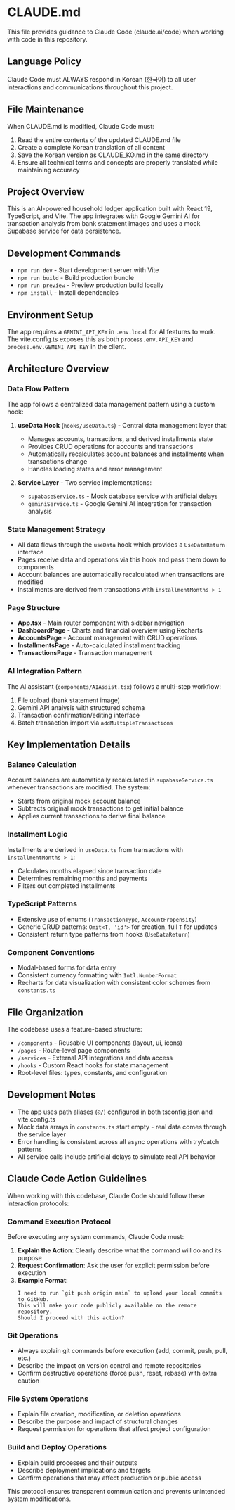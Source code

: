 # CLAUDE.md

This file provides guidance to Claude Code (claude.ai/code) when working with code in this repository.

## Language Policy

Claude Code must ALWAYS respond in Korean (한국어) to all user interactions and communications throughout this project.

## File Maintenance

When CLAUDE.md is modified, Claude Code must:
1. Read the entire contents of the updated CLAUDE.md file
2. Create a complete Korean translation of all content
3. Save the Korean version as CLAUDE_KO.md in the same directory
4. Ensure all technical terms and concepts are properly translated while maintaining accuracy

## Project Overview

This is an AI-powered household ledger application built with React 19, TypeScript, and Vite. The app integrates with Google Gemini AI for transaction analysis from bank statement images and uses a mock Supabase service for data persistence.

## Development Commands

- `npm run dev` - Start development server with Vite
- `npm run build` - Build production bundle
- `npm run preview` - Preview production build locally
- `npm install` - Install dependencies

## Environment Setup

The app requires a `GEMINI_API_KEY` in `.env.local` for AI features to work. The vite.config.ts exposes this as both `process.env.API_KEY` and `process.env.GEMINI_API_KEY` in the client.

## Architecture Overview

### Data Flow Pattern
The app follows a centralized data management pattern using a custom hook:

1. **useData Hook** (`hooks/useData.ts`) - Central data management layer that:
   - Manages accounts, transactions, and derived installments state
   - Provides CRUD operations for accounts and transactions  
   - Automatically recalculates account balances and installments when transactions change
   - Handles loading states and error management

2. **Service Layer** - Two service implementations:
   - `supabaseService.ts` - Mock database service with artificial delays
   - `geminiService.ts` - Google Gemini AI integration for transaction analysis

### State Management Strategy
- All data flows through the `useData` hook which provides a `UseDataReturn` interface
- Pages receive data and operations via this hook and pass them down to components
- Account balances are automatically recalculated when transactions are modified
- Installments are derived from transactions with `installmentMonths > 1`

### Page Structure
- **App.tsx** - Main router component with sidebar navigation
- **DashboardPage** - Charts and financial overview using Recharts
- **AccountsPage** - Account management with CRUD operations
- **InstallmentsPage** - Auto-calculated installment tracking
- **TransactionsPage** - Transaction management

### AI Integration Pattern
The AI assistant (`components/AIAssist.tsx`) follows a multi-step workflow:
1. File upload (bank statement image)
2. Gemini API analysis with structured schema
3. Transaction confirmation/editing interface  
4. Batch transaction import via `addMultipleTransactions`

## Key Implementation Details

### Balance Calculation
Account balances are automatically recalculated in `supabaseService.ts` whenever transactions are modified. The system:
- Starts from original mock account balance
- Subtracts original mock transactions to get initial balance
- Applies current transactions to derive final balance

### Installment Logic
Installments are derived in `useData.ts` from transactions with `installmentMonths > 1`:
- Calculates months elapsed since transaction date
- Determines remaining months and payments
- Filters out completed installments

### TypeScript Patterns
- Extensive use of enums (`TransactionType`, `AccountPropensity`)
- Generic CRUD patterns: `Omit<T, 'id'>` for creation, full `T` for updates
- Consistent return type patterns from hooks (`UseDataReturn`)

### Component Conventions
- Modal-based forms for data entry
- Consistent currency formatting with `Intl.NumberFormat`
- Recharts for data visualization with consistent color schemes from `constants.ts`

## File Organization

The codebase uses a feature-based structure:
- `/components` - Reusable UI components (layout, ui, icons)
- `/pages` - Route-level page components
- `/services` - External API integrations and data access
- `/hooks` - Custom React hooks for state management
- Root-level files: types, constants, and configuration

## Development Notes

- The app uses path aliases (`@/`) configured in both tsconfig.json and vite.config.ts
- Mock data arrays in `constants.ts` start empty - real data comes through the service layer
- Error handling is consistent across all async operations with try/catch patterns
- All service calls include artificial delays to simulate real API behavior

## Claude Code Action Guidelines

When working with this codebase, Claude Code should follow these interaction protocols:

### Command Execution Protocol
Before executing any system commands, Claude Code must:
1. **Explain the Action**: Clearly describe what the command will do and its purpose
2. **Request Confirmation**: Ask the user for explicit permission before execution
3. **Example Format**: 
   ```
   I need to run `git push origin main` to upload your local commits to GitHub.
   This will make your code publicly available on the remote repository.
   Should I proceed with this action?
   ```

### Git Operations
- Always explain git commands before execution (add, commit, push, pull, etc.)
- Describe the impact on version control and remote repositories
- Confirm destructive operations (force push, reset, rebase) with extra caution

### File System Operations
- Explain file creation, modification, or deletion operations
- Describe the purpose and impact of structural changes
- Request permission for operations that affect project configuration

### Build and Deploy Operations
- Explain build processes and their outputs
- Describe deployment implications and targets
- Confirm operations that may affect production or public access

This protocol ensures transparent communication and prevents unintended system modifications.